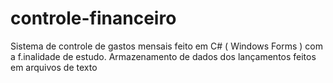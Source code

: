 # controle-financeiro
Sistema de controle de gastos mensais feito em C# ( Windows Forms ) com a f.inalidade de estudo. Armazenamento de dados dos lançamentos feitos em arquivos de texto
